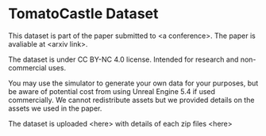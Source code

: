 # TomatoCastle Dataset

This dataset is part of the paper submitted to <a conference\>. The paper is avaliable at <arxiv link\>.

The dataset is under CC BY-NC 4.0 license. Intended for research and non-commercial uses. 

You may use the simulator to generate your own data for your purposes, but be aware of potential cost from using Unreal Engine 5.4 if used commercially. We cannot redistribute assets but we provided details on the assets we used in the paper.

The dataset is uploaded <here\> with details of each zip files <here\>
